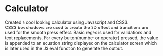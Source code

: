 # Calculator
Created a cool looking calculator using Javascript and CSS3.  
CSS3 box shadows are used to create the 3D effect and transitions are used for the smooth press effect.
Basic regex is used for validations and text replacements. 
For every button(number or operator) pressed, the value is appended to an equation string displayed on the calculator screen which is later used in the JS eval function to generate the output.
